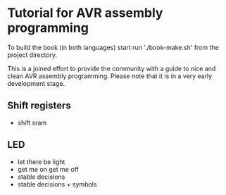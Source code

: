 # Tutorial for AVR assembly programming

To build the book (in both languages) start run './book-make.sh' from the project directory.

This is a joined effort to provide the community with a guide to nice and clean AVR assembly programming.
Please note that it is in a very early development stage.

## Shift registers

  - shift sram

## LED

  - let there be light
  - get me on get me off
  - stable decisions
  - stable decisions + symbols
